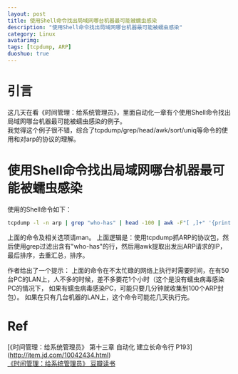 ```yaml
---
layout: post
title: 使用Shell命令找出局域网哪台机器最可能被蠕虫感染
description: "使用Shell命令找出局域网哪台机器最可能被蠕虫感染"
category: Linux
avatarimg:
tags: [tcpdump, ARP]
duoshuo: true
---
```



# 引言
这几天在看《时间管理：给系统管理员》，里面自动化一章有个使用Shell命令找出局域网哪台机器最可能被蠕虫感染的例子。  
我觉得这个例子很不错，综合了tcpdump/grep/head/awk/sort/uniq等命令的使用和对arp的协议的理解。  

# 使用Shell命令找出局域网哪台机器最可能被蠕虫感染

使用的Shell命令如下： 

``` bash  
tcpdump -l -n arp | grep "who-has" | head -100 | awk -F"[ ,]+" '{print $7}' | sort  | uniq -c | sort -n
```    


上面的命令及相关选项请man。
上面逻辑是：使用tcpdump抓ARP的协议包，然后使用grep过滤出含有"who-has"的行，然后用awk提取出发出ARP请求的IP，最后排序，去重汇总，排序。  

作者给出了一个提示：
上面的命令在不太忙碌的网络上执行时需要时间，在有50台PC的LAN上，人不多的时候，差不多要花1个小时（这个是没有蠕虫病毒感染PC的情况下，
如果有蠕虫病毒感染PC，可能只要几分钟就收集到100个ARP封包）。
如果在只有几台机器的LAN上，这个命令可能花几天执行完。

# Ref
[《时间管理：给系统管理员》 第十三章 自动化 建立长命令行 P193] (http://item.jd.com/10042434.html)  
[《时间管理：给系统管理员》 豆瓣读书](https://book.douban.com/subject/2253513/)
